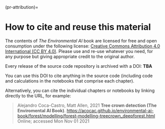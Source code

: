 (pr-attribution)=
# How to cite and reuse this material

The contents of _The Environmental AI_ book are licensed for free and open consumption under the following license: [Creative Commons Attribution 4.0 International (CC BY 4.0)](https://creativecommons.org/licenses/by/4.0/). Please use and re-use whatever you need, for any purpose but giving appropriate credit to the original author.

Every release of the source code repository is archived with a DOI: **TBA** 

You can use this DOI to cite anything in the source code (including code and calculations in the notebooks that comprise each chapter).

Alternatively, you can cite the individual chapters or notebooks by linking directly to the URL, for example:

> Alejandro Coca-Castro, Matt Allen, 2021 **Tree crown detection (The Enviromental AI Book)**. https://acocac.github.io/environmental-ai-book/forest/modelling/forest-modelling-treecrown_deepforest.html Online; accessed Mon Nov 01 2021